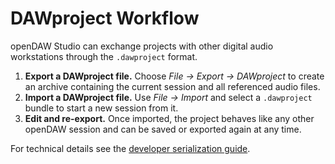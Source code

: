 # DAWproject Workflow

openDAW Studio can exchange projects with other digital audio workstations
through the `.dawproject` format.

1. **Export a DAWproject file.** Choose *File → Export → DAWproject* to create an
   archive containing the current session and all referenced audio files.
2. **Import a DAWproject file.** Use *File → Import* and select a `.dawproject`
   bundle to start a new session from it.
3. **Edit and re-export.** Once imported, the project behaves like any other
   openDAW session and can be saved or exported again at any time.

For technical details see the [developer serialization guide](../../docs-dev/serialization/studio-dawproject.md).
